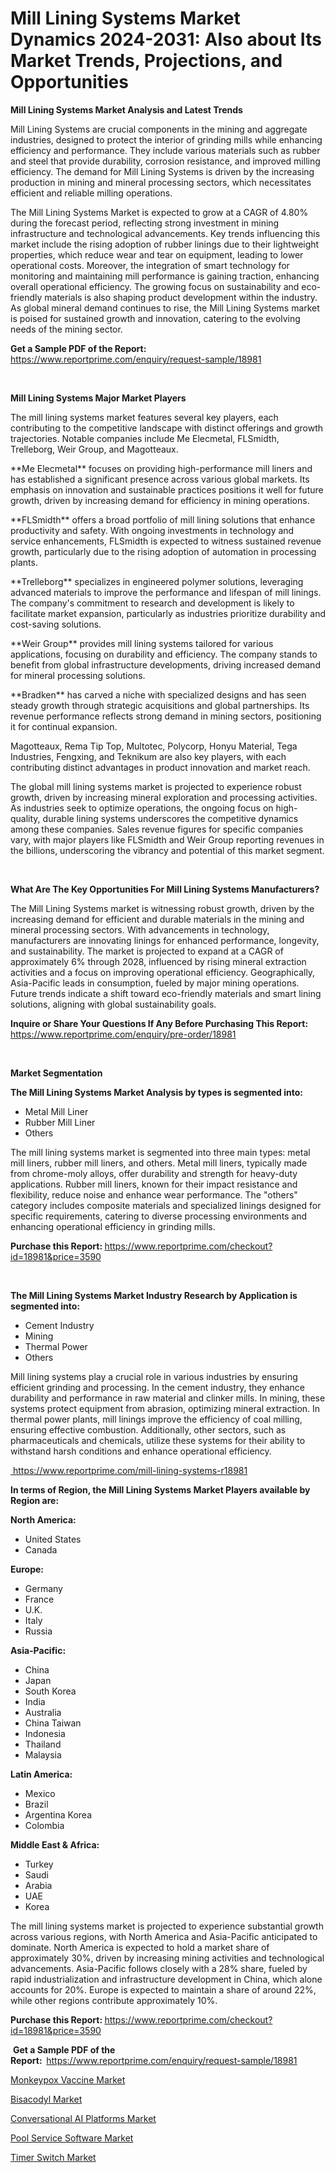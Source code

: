 <p><h1>Mill Lining Systems Market Dynamics 2024-2031: Also about Its Market Trends, Projections, and Opportunities</h1></p><p><strong>Mill Lining Systems Market Analysis and Latest Trends</strong></p>
<p><p>Mill Lining Systems are crucial components in the mining and aggregate industries, designed to protect the interior of grinding mills while enhancing efficiency and performance. They include various materials such as rubber and steel that provide durability, corrosion resistance, and improved milling efficiency. The demand for Mill Lining Systems is driven by the increasing production in mining and mineral processing sectors, which necessitates efficient and reliable milling operations.</p><p>The Mill Lining Systems Market is expected to grow at a CAGR of 4.80% during the forecast period, reflecting strong investment in mining infrastructure and technological advancements. Key trends influencing this market include the rising adoption of rubber linings due to their lightweight properties, which reduce wear and tear on equipment, leading to lower operational costs. Moreover, the integration of smart technology for monitoring and maintaining mill performance is gaining traction, enhancing overall operational efficiency. The growing focus on sustainability and eco-friendly materials is also shaping product development within the industry. As global mineral demand continues to rise, the Mill Lining Systems market is poised for sustained growth and innovation, catering to the evolving needs of the mining sector.</p></p>
<p><strong>Get a Sample PDF of the Report:&nbsp;</strong> <a href="https://www.reportprime.com/enquiry/request-sample/18981?utm_campaign=1109&utm_medium=2&utm_source=Github&utm_content=ia&utm_term=22112024&utm_id=mill-lining-systems">https://www.reportprime.com/enquiry/request-sample/18981</a></p>
<p>&nbsp;</p>
<p><strong>Mill Lining Systems Major Market Players</strong></p>
<p><p>The mill lining systems market features several key players, each contributing to the competitive landscape with distinct offerings and growth trajectories. Notable companies include Me Elecmetal, FLSmidth, Trelleborg, Weir Group, and Magotteaux.</p><p>**Me Elecmetal** focuses on providing high-performance mill liners and has established a significant presence across various global markets. Its emphasis on innovation and sustainable practices positions it well for future growth, driven by increasing demand for efficiency in mining operations.</p><p>**FLSmidth** offers a broad portfolio of mill lining solutions that enhance productivity and safety. With ongoing investments in technology and service enhancements, FLSmidth is expected to witness sustained revenue growth, particularly due to the rising adoption of automation in processing plants.</p><p>**Trelleborg** specializes in engineered polymer solutions, leveraging advanced materials to improve the performance and lifespan of mill linings. The company's commitment to research and development is likely to facilitate market expansion, particularly as industries prioritize durability and cost-saving solutions.</p><p>**Weir Group** provides mill lining systems tailored for various applications, focusing on durability and efficiency. The company stands to benefit from global infrastructure developments, driving increased demand for mineral processing solutions.</p><p>**Bradken** has carved a niche with specialized designs and has seen steady growth through strategic acquisitions and global partnerships. Its revenue performance reflects strong demand in mining sectors, positioning it for continual expansion.</p><p>Magotteaux, Rema Tip Top, Multotec, Polycorp, Honyu Material, Tega Industries, Fengxing, and Teknikum are also key players, with each contributing distinct advantages in product innovation and market reach.</p><p>The global mill lining systems market is projected to experience robust growth, driven by increasing mineral exploration and processing activities. As industries seek to optimize operations, the ongoing focus on high-quality, durable lining systems underscores the competitive dynamics among these companies. Sales revenue figures for specific companies vary, with major players like FLSmidth and Weir Group reporting revenues in the billions, underscoring the vibrancy and potential of this market segment.</p></p>
<p>&nbsp;</p>
<p><strong>What Are The Key Opportunities For Mill Lining Systems Manufacturers?</strong></p>
<p><p>The Mill Lining Systems market is witnessing robust growth, driven by the increasing demand for efficient and durable materials in the mining and mineral processing sectors. With advancements in technology, manufacturers are innovating linings for enhanced performance, longevity, and sustainability. The market is projected to expand at a CAGR of approximately 6% through 2028, influenced by rising mineral extraction activities and a focus on improving operational efficiency. Geographically, Asia-Pacific leads in consumption, fueled by major mining operations. Future trends indicate a shift toward eco-friendly materials and smart lining solutions, aligning with global sustainability goals.</p></p>
<p><strong>Inquire or Share Your Questions If Any Before Purchasing This Report:</strong> <a href="https://www.reportprime.com/enquiry/pre-order/18981?utm_campaign=1109&utm_medium=2&utm_source=Github&utm_content=ia&utm_term=22112024&utm_id=mill-lining-systems">https://www.reportprime.com/enquiry/pre-order/18981</a></p>
<p>&nbsp;</p>
<p><strong>Market Segmentation</strong></p>
<p><strong>The Mill Lining Systems Market Analysis by types is segmented into:</strong></p>
<p><ul><li>Metal Mill Liner</li><li>Rubber Mill Liner</li><li>Others</li></ul></p>
<p><p>The mill lining systems market is segmented into three main types: metal mill liners, rubber mill liners, and others. Metal mill liners, typically made from chrome-moly alloys, offer durability and strength for heavy-duty applications. Rubber mill liners, known for their impact resistance and flexibility, reduce noise and enhance wear performance. The "others" category includes composite materials and specialized linings designed for specific requirements, catering to diverse processing environments and enhancing operational efficiency in grinding mills.</p></p>
<p><strong>Purchase this Report:&nbsp;</strong><a href="https://www.reportprime.com/checkout?id=18981&price=3590&utm_campaign=1109&utm_medium=2&utm_source=Github&utm_content=ia&utm_term=22112024&utm_id=mill-lining-systems">https://www.reportprime.com/checkout?id=18981&price=3590</a></p>
<p>&nbsp;</p>
<p><strong>The Mill Lining Systems Market Industry Research by Application is segmented into:</strong></p>
<p><ul><li>Cement Industry</li><li>Mining</li><li>Thermal Power</li><li>Others</li></ul></p>
<p><p>Mill lining systems play a crucial role in various industries by ensuring efficient grinding and processing. In the cement industry, they enhance durability and performance in raw material and clinker mills. In mining, these systems protect equipment from abrasion, optimizing mineral extraction. In thermal power plants, mill linings improve the efficiency of coal milling, ensuring effective combustion. Additionally, other sectors, such as pharmaceuticals and chemicals, utilize these systems for their ability to withstand harsh conditions and enhance operational efficiency.</p></p>
<p><a href="https://www.reportprime.com/mill-lining-systems-r18981?utm_campaign=1109&utm_medium=2&utm_source=Github&utm_content=ia&utm_term=22112024&utm_id=mill-lining-systems">&nbsp;https://www.reportprime.com/mill-lining-systems-r18981</a></p>
<p><strong>In terms of Region, the Mill Lining Systems Market Players available by Region are:</strong></p>
<p>
    <p> <strong> North America: </strong>
        <ul>
            <li>United States</li>
            <li>Canada</li>
        </ul>
        </p> 
    <p> <strong> Europe: </strong>
        <ul>
            <li>Germany</li>
            <li>France</li>
            <li>U.K.</li>
            <li>Italy</li>
            <li>Russia</li>
        </ul>
        </p> 
    <p> <strong> Asia-Pacific: </strong>
        <ul>
            <li>China</li>
            <li>Japan</li>
            <li>South Korea</li>
            <li>India</li>
            <li>Australia</li>
            <li>China Taiwan</li>
            <li>Indonesia</li>
            <li>Thailand</li>
            <li>Malaysia</li>
        </ul>
        </p> 
    <p> <strong> Latin America: </strong>
        <ul>
            <li>Mexico</li>
            <li>Brazil</li>
            <li>Argentina Korea</li>
            <li>Colombia</li>
        </ul>
        </p> 
    <p> <strong> Middle East & Africa: </strong>
        <ul>
            <li>Turkey</li>
            <li>Saudi</li>
            <li>Arabia</li>
            <li>UAE</li>
            <li>Korea</li>
        </ul>
    </p>
    </p>
<p><p>The mill lining systems market is projected to experience substantial growth across various regions, with North America and Asia-Pacific anticipated to dominate. North America is expected to hold a market share of approximately 30%, driven by increasing mining activities and technological advancements. Asia-Pacific follows closely with a 28% share, fueled by rapid industrialization and infrastructure development in China, which alone accounts for 20%. Europe is expected to maintain a share of around 22%, while other regions contribute approximately 10%.</p></p>
<p><strong>Purchase this Report: </strong><a href="https://www.reportprime.com/checkout?id=18981&price=3590&utm_campaign=1109&utm_medium=2&utm_source=Github&utm_content=ia&utm_term=22112024&utm_id=mill-lining-systems">https://www.reportprime.com/checkout?id=18981&price=3590</a></p>
<p>&nbsp;<strong>Get a Sample PDF of the Report:&nbsp;&nbsp;</strong><a href="https://www.reportprime.com/enquiry/request-sample/18981?utm_campaign=1109&utm_medium=2&utm_source=Github&utm_content=ia&utm_term=22112024&utm_id=mill-lining-systems">https://www.reportprime.com/enquiry/request-sample/18981</a></p>
<p><strong></strong></p>
<p><p><a href="https://issuu.com/reportprime-2/docs/monkeypox-vaccine-market-size-2030._0b8303f0cc7848?utm_campaign=1109&utm_medium=2&utm_source=Github&utm_content=ia&utm_term=22112024&utm_id=mill-lining-systems">Monkeypox Vaccine Market</a></p><p><a href="https://issuu.com/reportprime-2/docs/bisacodyl-market-size-2030.pptx_cb385ee7138092?utm_campaign=1109&utm_medium=2&utm_source=Github&utm_content=ia&utm_term=22112024&utm_id=mill-lining-systems">Bisacodyl Market</a></p><p><a href="https://www.linkedin.com/pulse/analyzing-conversational-ai-platforms-markets-growth-n9s0e?utm_campaign=1109&utm_medium=2&utm_source=Github&utm_content=ia&utm_term=22112024&utm_id=mill-lining-systems">Conversational AI Platforms Market</a></p><p><a href="https://www.linkedin.com/pulse/revenue-analysis-growth-forecast-pool-service-software-lk95e?utm_campaign=1109&utm_medium=2&utm_source=Github&utm_content=ia&utm_term=22112024&utm_id=mill-lining-systems">Pool Service Software Market</a></p><p><a href="https://github.com/wileonie19657/Market-Research-Report-List-1/blob/main/timer-switch-market.md?utm_campaign=1109&utm_medium=2&utm_source=Github&utm_content=ia&utm_term=22112024&utm_id=mill-lining-systems">Timer Switch Market</a></p></p>
